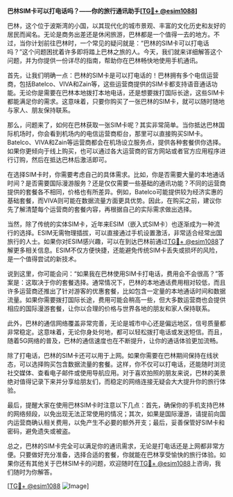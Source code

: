 **巴林SIM卡可以打电话吗？——你的旅行通讯助手[[TG💪+ @esim1088](https://t.me/s/esim1088)]**

巴林，这个位于波斯湾的小国，以其现代化的城市景观、丰富的文化历史和友好的居民而闻名。无论是商务出差还是休闲旅游，巴林都是一个值得一去的地方。不过，当你计划前往巴林时，一个常见的疑问就是：“巴林的SIM卡可以打电话吗？”这个问题困扰着许多即将踏上巴林之旅的人。今天，我们就来详细解答这个问题，并为你提供一份详尽的指南，帮助你在巴林畅快地使用手机通讯。

首先，让我们明确一点：巴林的SIM卡是可以打电话的！巴林拥有多个电信运营商，包括Batelco、VIVA和Zain等，这些运营商提供的SIM卡都支持语音通话功能。无论你是需要在巴林本地拨打本地电话，还是想要拨打国际长途，这些SIM卡都能满足你的需求。这意味着，只要你购买了一张巴林的SIM卡，就可以随时随地与家人、朋友保持联系。

那么，问题来了，如何在巴林获取一张SIM卡呢？其实非常简单。当你抵达巴林国际机场时，你会看到机场内的电信运营商柜台，那里可以直接购买SIM卡。Batelco、VIVA和Zain等运营商都会在机场设立服务点，提供各种套餐供你选择。如果你更倾向于线上购买，也可以通过各大运营商的官方网站或者官方应用程序进行订购，然后在抵达巴林后激活即可。

在选择SIM卡时，你需要考虑自己的具体需求。比如，你是否需要大量的本地通话时间？是否需要国际漫游服务？还是仅仅需要一些基础的通讯功能？不同的运营商提供的套餐各不相同，价格也有所差异。例如，Batelco可能提供较为经济实惠的基础套餐，而VIVA则可能在数据流量方面更具优势。因此，在购买之前，建议你先了解清楚每个运营商的套餐内容，再根据自己的实际需求做出选择。

当然，除了传统的实体SIM卡，近年来ESIM（嵌入式SIM卡）也逐渐成为一种流行的选择。ESIM无需物理插拔，可以直接通过手机设置激活，非常适合经常出国旅行的人士。如果你对ESIM感兴趣，可以在到达巴林前通过[TG💪+ @esim1088](https://t.me/s/esim1088)了解更多相关信息。ESIM不仅方便快捷，还能避免传统SIM卡丢失或损坏的风险，是一个值得尝试的新技术。

说到这里，你可能会问：“如果我在巴林使用SIM卡打电话，费用会不会很高？”答案是：这取决于你的套餐选择。通常情况下，巴林的本地通话费用相对较低，而且许多运营商还推出了针对游客的优惠套餐，比如包含一定量的本地通话时间和数据流量。如果你需要拨打国际长途，费用可能会稍高一些，但大多数运营商也会提供相应的国际漫游套餐，让你以合理的价格与世界各地的朋友和家人保持联系。

此外，巴林的通信网络覆盖非常完善，无论是城市中心还是偏远地区，信号质量都非常稳定。这意味着，无论你身处何地，都可以轻松拨打电话或发送短信。而且，随着5G网络的普及，巴林的通信速度也在不断提升，让你的通话体验更加流畅。

除了打电话，巴林的SIM卡还可以用于上网。如果你需要在巴林期间保持在线状态，可以选择购买包含数据流量的套餐。这样，你不仅可以打电话，还能随时浏览社交媒体、查看电子邮件或使用导航应用。对于喜欢拍照的朋友来说，巴林的美景绝对值得记录下来并分享给朋友们，而稳定的网络连接无疑会大大提升你的旅行体验。

最后，提醒大家在使用巴林SIM卡时注意以下几点：首先，确保你的手机支持巴林的网络频段，以免出现无法正常使用的情况；其次，如果是国际漫游，请提前向国内运营商确认相关费用，以免产生不必要的额外开支；最后，妥善保管好SIM卡和密码，避免遗失或被盗。

总之，巴林的SIM卡完全可以满足你的通讯需求，无论是打电话还是上网都非常方便。只要做好充分准备，选择合适的套餐，你就能在巴林享受愉快的旅行体验。如果你还有其他关于巴林SIM卡的问题，欢迎随时在[TG💪+ @esim1088](https://t.me/s/esim1088)上咨询，我们随时为你解答。

[[TG💪+ @esim1088](https://t.me/s/esim1088) ![Image](https://i.postimg.cc/4NQfJmqS/Snipaste-2025-05-13-00-14-12.png)]